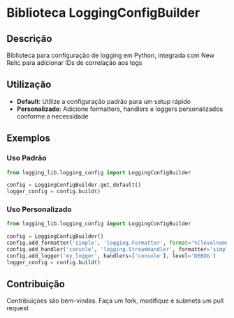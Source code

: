 # Biblioteca LoggingConfigBuilder

## Descrição
Biblioteca para configuração de logging em Python, integrada com New Relic para adicionar IDs de correlação aos logs

## Utilização
- **Default**: Utilize a configuração padrão para um setup rápido
- **Personalizado**: Adicione formatters, handlers e loggers personalizados conforme a necessidade

## Exemplos

### Uso Padrão
```python
from logging_lib.logging_config import LoggingConfigBuilder

config = LoggingConfigBuilder.get_default()
logger_config = config.build()
```

### Uso Personalizado
```python
from logging_lib.logging_config import LoggingConfigBuilder

config = LoggingConfigBuilder()
config.add_formatter('simple', 'logging.Formatter', format='%(levelname)s:%(message)s')
config.add_handler('console', 'logging.StreamHandler', formatter='simple', level='DEBUG')
config.add_logger('my_logger', handlers=['console'], level='DEBUG')
logger_config = config.build()
```

## Contribuição
Contribuições são bem-vindas. Faça um fork, modifique e submeta um pull request

